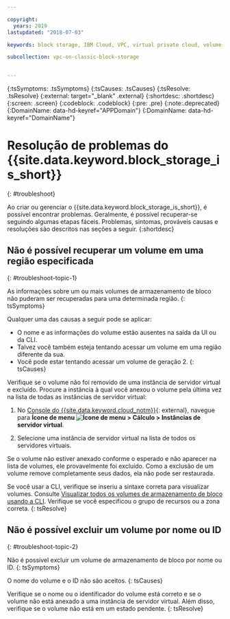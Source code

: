 ```yaml
---

copyright:
  years: 2019
lastupdated: "2018-07-03"

keywords: block storage, IBM Cloud, VPC, virtual private cloud, volume, data storage, troubleshooting, troubleshoot

subcollection: vpc-on-classic-block-storage


---
```


{:tsSymptoms: .tsSymptoms}
{:tsCauses: .tsCauses}
{:tsResolve: .tsResolve}
{:external: target="_blank" .external}
{:shortdesc: .shortdesc}
{:screen: .screen}
{:codeblock: .codeblock}
{:pre: .pre}
{:note:.deprecated}
{:DomainName: data-hd-keyref="APPDomain"}
{:DomainName: data-hd-keyref="DomainName"}

# Resolução de problemas do {{site.data.keyword.block_storage_is_short}}
{: #troubleshoot}

Ao criar ou gerenciar o {{site.data.keyword.block_storage_is_short}}, é possível encontrar problemas. Geralmente, é possível recuperar-se seguindo algumas etapas fáceis. Problemas, sintomas, prováveis causas e resoluções são descritos nas seções a seguir.
{:shortdesc}

## Não é possível recuperar um volume em uma região especificada
{: #troubleshoot-topic-1}

As informações sobre um ou mais volumes de armazenamento de bloco não puderam ser recuperadas para uma determinada região.
{: tsSymptoms}

Qualquer uma das causas a seguir pode se aplicar:

* O nome e as informações do volume estão ausentes na saída da UI ou da CLI.
* Talvez você também esteja tentando acessar um volume em uma região diferente da sua.
* Você pode estar tentando acessar um volume de geração 2.
{: tsCauses}

Verifique se o volume não foi removido de uma instância de servidor virtual e excluído. Procure a instância à qual você anexou o volume pela última vez na lista de todas as instâncias de servidor virtual:

1. No [Console do {{site.data.keyword.cloud_notm}}](https://{DomainName}/vpc){: external}, navegue para **Ícone de menu ![Ícone de menu](../../icons/icon_hamburger.svg) > Cálculo > Instâncias de servidor virtual**.

1. Selecione uma instância de servidor virtual na lista de todos os servidores virtuais.

Se o volume não estiver anexado conforme o esperado e não aparecer na lista de volumes, ele provavelmente foi excluído.  Como a exclusão de um volume remove completamente seus dados, ela não pode ser restaurada.  

Se você usar a CLI, verifique se inseriu a sintaxe correta para visualizar volumes. Consulte [Visualizar todos os volumes de armazenamento de bloco usando a CLI](/docs/vpc-on-classic-block-storage?topic=vpc-on-classic-block-storage-attaching-block-storage-cli). Verifique se você especificou o grupo de recursos ou a zona correta.
{: tsResolve}

## Não é possível excluir um volume por nome ou ID
{: #troubleshoot-topic-2}

Não é possível excluir um volume de armazenamento de bloco por nome ou ID.
{: tsSymptoms}

O nome do volume e o ID não são aceitos.
{: tsCauses}

Verifique se o nome ou o identificador do volume está correto e se o volume não está anexado a uma instância de servidor virtual. Além disso, verifique se o volume não está em um estado pendente.
{: tsResolve}
